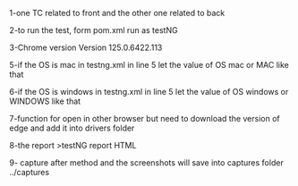 1-one TC related to front and the other one related to back
 
2-to run the test, form pom.xml run as testNG

3-Chrome version Version 125.0.6422.113

5-if the OS is mac in testng.xml in line 5 let the value of OS mac or MAC like that <parameter name="OS" value="mac"></parameter> 

6-if the OS is windows in testng.xml in line 5 let the value of OS windows or WINDOWS like that <parameter name="OS" value="windows"></parameter>
 
7-function for open in other browser but need to download the version of edge and add it into drivers folder

8-the report >testNG report HTML

9- capture after method and the screenshots will save into captures folder ../captures

